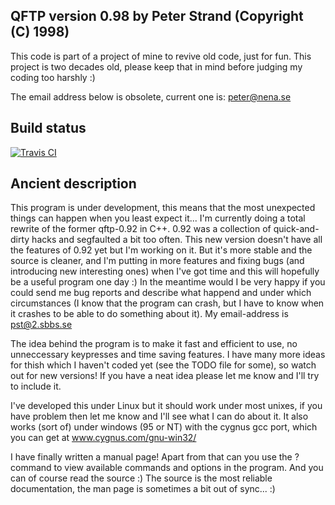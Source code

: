 ## QFTP version 0.98 by Peter Strand (Copyright (C) 1998)

This code is part of a project of mine to revive old code,
just for fun. This project is two decades old, please keep
that in mind before judging my coding too harshly :)

The email address below is obsolete, current one is: peter@nena.se

## Build status

[![Travis CI](https://travis-ci.org/apstrand/attic-qftp.svg?branch=master)](https://travis-ci.org/apstrand/attic-qftp)

## Ancient description

This program is under development, this means that the most unexpected things
can happen when you least expect it...  I'm currently doing a total rewrite of
the former qftp-0.92 in C++. 0.92 was a collection of quick-and-dirty hacks and
segfaulted a bit too often.  This new version doesn't have all the features of
0.92 yet but I'm working on it. But it's more stable and the source is cleaner,
and I'm putting in more features and fixing bugs (and introducing new
interesting ones) when I've got time and this will hopefully be a useful program
one day :) In the meantime would I be very happy if you could send me bug
reports and describe what happend and under which circumstances (I know that the
program can crash, but I have to know when it crashes to be able to do something
about it). My email-address is pst@2.sbbs.se


The idea behind the program is to make it fast and efficient to use, 
no unneccessary keypresses and time saving features. 
I have many more ideas for thish which I haven't coded yet (see the TODO file
for some), so watch out for new versions!
If you have a neat idea please let me know and I'll try to include it.


I've developed this under Linux but it should work under most unixes, 
if you have problem then let me know and I'll see what I can do about it.
It also works (sort of) under windows (95 or NT) with the cygnus gcc port, 
which you can get at www.cygnus.com/gnu-win32/

I have finally written a manual page!
Apart from that can you use the ? command to view available commands and
options in the program. And you can of course read the source :)
The source is the most reliable documentation, the man page is sometimes a bit
out of sync... :)



